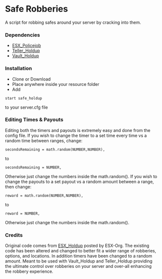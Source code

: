 # Safe Robberies
A script for robbing safes around your server by cracking into them.

### Dependencies
- [ESX_Policejob](https://github.com/ESX-Org/esx_policejob)
- [Teller_Holdup](https://github.com/x0Z3ro0x/teller_holdup)
- [Vault_Holdup](https://github.com/x0Z3ro0x/vault_holdup)

### Installation
- Clone or Download
- Place anywhere inside your resource folder
- Add
```
start safe_holdup
```
to your server.cfg file

### Editing Times & Payouts
Editing both the timers and payouts is extremely easy and done from the config file. If you wish to change the timer to a set time every time vs a random time between ranges, change:

```
secondsRemaining = math.random(NUMBER,NUMBER),
```

to

```
secondsRemaining = NUMBER,
```

Otherwise just change the numbers inside the math.random(). If you wish to change the payouts to a set payout vs a random amount between a range, then change:

```
reward = math.random(NUMBER,NUMBER),
```

to

```
reward = NUMBER,
```

Otherwise just change the numbers inside the math.random().

### Credits
Original code comes from [ESX_Holdup](https://github.com/ESX-Org/esx_holdup) posted by ESX-Org. The existing code has been altered and changed to better fit a wider range of robberies, options, and locations. In addition timers have been changed to a random amount. Meant to be used with Vault_Holdup and Teller_Holdup providing the ultimate control over robberies on your server and over-all enhancing the robbery experience.  
